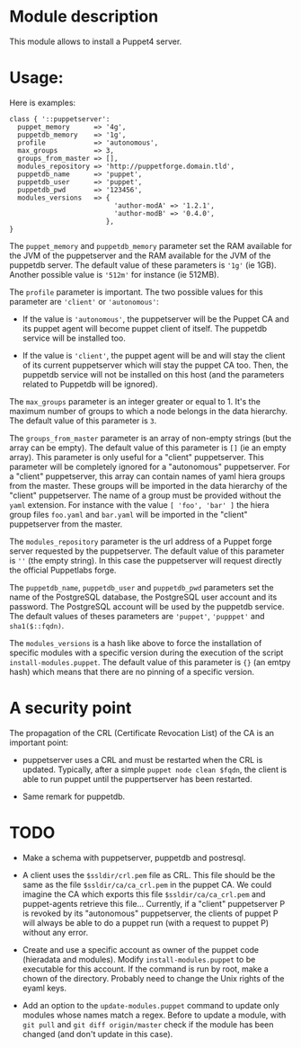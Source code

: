 # Module description

This module allows to install a Puppet4 server.




# Usage:

Here is examples:

```puppet
class { '::puppetserver':
  puppet_memory      => '4g',
  puppetdb_memory    => '1g',
  profile            => 'autonomous',
  max_groups         => 3,
  groups_from_master => [],
  modules_repository => 'http://puppetforge.domain.tld',
  puppetdb_name      => 'puppet',
  puppetdb_user      => 'puppet',
  puppetdb_pwd       => '123456',
  modules_versions   => {
                          'author-modA' => '1.2.1',
                          'author-modB' => '0.4.0',
                        },
}
```

The `puppet_memory` and `puppetdb_memory` parameter set
the RAM available for the JVM of the puppetserver and the
RAM available for the JVM of the puppetdb server. The
default value of these parameters is `'1g'` (ie 1GB).
Another possible value is `'512m'` for instance (ie
512MB).

The `profile` parameter is important. The two possible
values for this parameter are `'client'` or `'autonomous'`:

* If the value is `'autonomous'`, the puppetserver will
be the Puppet CA and its puppet agent will become puppet
client of itself. The puppetdb service will be installed too.

* If the value is `'client'`, the puppet agent will be and
will stay the client of its current puppetserver which will
stay the puppet CA too. Then, the puppetdb service will not
be installed on this host (and the parameters related to
Puppetdb will be ignored).

The `max_groups` parameter is an integer greater or equal
to 1. It's the maximum number of groups to which a node
belongs in the data hierarchy. The default value of this
parameter is `3`.

The `groups_from_master` parameter is an array of non-empty
strings (but the array can be empty). The default value of
this parameter is `[]` (ie an empty array). This parameter
is only useful for a "client" puppetserver. This parameter
will be completely ignored for a "autonomous" puppetserver.
For a "client" puppetserver, this array can contain names of
yaml hiera groups from the master. These groups will be
imported in the data hierarchy of the "client" puppetserver.
The name of a group must be provided without the `yaml`
extension. For instance with the value `[ 'foo', 'bar' ]`
the hiera group files `foo.yaml` and `bar.yaml` will be
imported in the "client" puppetserver from the master.

The `modules_repository` parameter is the url address of
a Puppet forge server requested by the puppetserver. The
default value of this parameter is `''` (the empty string).
In this case the puppetserver will request directly the
official Puppetlabs forge.

The `puppetdb_name`, `puppetdb_user` and `puppetdb_pwd`
parameters set the name of the PostgreSQL database, the
PostgreSQL user account and its password. The PostgreSQL
account will be used by the puppetdb service. The default
values of theses parameters are `'puppet'`, `'pupppet'` and
`sha1($::fqdn)`.


The `modules_versions` is a hash like above to force the
installation of specific modules with a specific version
during the execution of the script `install-modules.puppet`.
The default value of this parameter is `{}` (an emtpy hash)
which means that there are no pinning of a specific version.


# A security point

The propagation of the CRL (Certificate Revocation List)
of the CA is an important point:

* puppetserver uses a CRL and must be restarted when the CRL
is updated. Typically, after a simple `puppet node clean $fqdn`,
the client is able to run puppet until the puppertserver has
been restarted.

* Same remark for puppetdb.




# TODO

* Make a schema with puppetserver, puppetdb and postresql.

* A client uses the `$ssldir/crl.pem` file as CRL. This file
should be the same as the file `$ssldir/ca/ca_crl.pem` in
the puppet CA. We could imagine the CA which exports this
file `$ssldir/ca/ca_crl.pem` and puppet-agents retrieve this
file... Currently, if a "client" puppetserver P is revoked
by its "autonomous" puppetserver, the clients of puppet P
will always be able to do a puppet run (with a request to
puppet P) without any error.

* Create and use a specific account as owner of the puppet
code (hieradata and modules). Modify `install-modules.puppet`
to be executable for this account. If the command is run
by root, make a chown of the directory. Probably need to
change the Unix rights of the eyaml keys.

* Add an option to the `update-modules.puppet` command to
update only modules whose names match a regex. Before to
update a module, with `git pull` and `git diff origin/master`
check if the module has been changed (and don't update in
this case).


